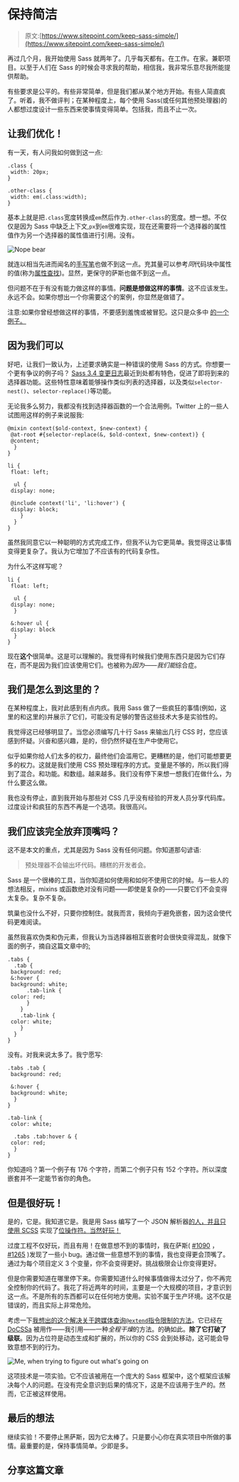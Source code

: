 # 保持简洁

> 原文:[https://www.sitepoint.com/keep-sass-simple/](https://www.sitepoint.com/keep-sass-simple/)

再过几个月，我开始使用 Sass 就两年了。几乎每天都有。在工作。在家。兼职项目。以至于人们在 Sass 的时候会寻求我的帮助，相信我，我非常乐意尽我所能提供帮助。

有些要求是公平的。有些非常简单，但是我们都从某个地方开始。有些人简直疯了。听着，我不做评判；在某种程度上，每个使用 Sass(或任何其他预处理器)的人都想过度设计一些东西来使事情变得简单。包括我，而且不止一次。

## 让我们优化！

有一天，有人问我如何做到这一点:

```
.class {
 width: 20px;
}

.other-class {
 width: em(.class:width);
}
```

基本上就是把`.class`宽度转换成`em`然后作为`.other-class`的宽度。想一想。不仅仅是因为 Sass 中缺乏上下文,`px`到`em`很难实现，现在还需要将一个选择器的属性值作为另一个选择器的属性值进行引用。没有。

![Nope bear](../Images/08dd3556883c9cfa3d47d6809f9c4bd7.png)

就连以相当先进而闻名的[手写笔](http://learnboost.github.io/stylus/)也做不到这一点。充其量可以参考*同*代码块中属性的值(称为[属性查找](http://learnboost.github.io/stylus/docs/variables.html#property-lookup))。显然，更保守的萨斯也做不到这一点。

但问题不在于有没有能力做这样的事情。**问题是想做这样的事情**。这不应该发生。永远不会。如果你想出一个你需要这个的案例，你显然是做错了。

注意:如果你曾经想做这样的事情，不要感到羞愧或被冒犯。这只是众多中 [的一个](http://codepen.io/magicspon/pen/rtKJh)[例子。](http://hugogiraudel.com/2013/03/18/ultimate-rem-mixin/)

## 因为我们可以

好吧，让我们一致认为，上述要求确实是一种错误的使用 Sass 的方式。你想要一个更有争议的例子吗？ [Sass 3.4 变更日志](https://github.com/sass/sass/blob/master/doc-src/SASS_CHANGELOG.md#340-unreleased)最近到处都有特色，促进了即将到来的选择器功能。这些特性意味着能够操作类似列表的选择器，以及类似`selector-nest()`、`selector-replace()`等功能。

无论我多么努力，我都没有找到选择器函数的一个合法用例。Twitter 上的一些人试图用这样的例子来说服我:

```
@mixin context($old-context, $new-context) {
 @at-root #{selector-replace(&, $old-context, $new-context)} {
 @content;
  }
}

li {
 float: left;

  ul {
 display: none;

 @include context('li', 'li:hover') {
 display: block;
    }
  }
}
```

虽然我同意它以一种聪明的方式完成工作，但我不认为它更简单。我觉得这让事情变得更复杂了。我认为它增加了不应该有的代码复杂性。

为什么不这样写呢？

```
li {
 float: left;

  ul {
 display: none;
  }

 &:hover ul {
 display: block
  }
}
```

现在**这个**很简单。这是可以理解的。我觉得有时候我们使用东西只是因为它们存在，而不是因为我们应该使用它们。也被称为*因为——我们能*综合症。

## 我们是怎么到这里的？

在某种程度上，我对此感到有点内疚。我用 Sass 做了一些疯狂的事情(例如，这里的和这里的)并展示了它们，可能没有足够的警告这些技术大多是实验性的。

我觉得这已经够明显了。当您必须编写几十行 Sass 来输出几行 CSS 时，您应该感到怀疑。兴奋和感兴趣，是的，但仍然怀疑在生产中使用它。

似乎如果你给人们太多的权力，最终他们会滥用它。更糟糕的是，他们可能想要更多的权力。这就是我们使用 CSS 预处理程序的方式。变量是不够的，所以我们得到了混合。和功能。和数组。越来越多。我们没有停下来想一想我们在做什么，为什么要这么做。

我也没有停止，直到我开始与那些对 CSS 几乎没有经验的开发人员分享代码库。过度设计和疯狂的东西不再是一个选项。我很高兴。

## 我们应该完全放弃顶嘴吗？

这不是本文的重点，尤其是因为 Sass 没有任何问题。你知道那句谚语:

> 预处理器不会输出坏代码。糟糕的开发者会。

Sass 是一个很棒的工具，当你知道如何使用和如何不使用它的时候。与一些人的想法相反，mixins 或函数绝对没有问题——即使是复杂的——只要它们不会变得太复杂。复杂不复杂。

筑巢也没什么不好，只要你控制住。就我而言，我倾向于避免嵌套，因为这会使代码更难阅读。

虽然我喜欢伪类和伪元素，但我认为当选择器相互嵌套时会很快变得混乱，就像下面的例子，摘自这篇文章中的[:](http://www.phase2technology.com/blog/everything-you-need-to-know-about-sass-3-4/)

```
.tabs {
  .tab {
 background: red;
 &:hover {
 background: white;
      .tab-link {
 color: red;
      }
    }
    .tab-link {
 color: white;
    }
  }
}
```

没有。对我来说太多了。我宁愿写:

```
.tabs .tab {
 background: red;

 &:hover {
 background: white;
  }
}

.tab-link {
 color: white;

  .tabs .tab:hover & {
 color: red;
  }
}
```

你知道吗？第一个例子有 176 个字符，而第二个例子只有 152 个字符。所以深度嵌套并不一定能节省你的角色。

## 但是很好玩！

是的，它是。我知道它是。我是用 Sass 编写了一个 JSON 解析器[的人，并且只使用 SCSS](http://hugogiraudel.com/2014/01/20/json-in-sass/) 实现了[位操作符。当然好玩！](http://hugogiraudel.com/2014/06/22/bitwise-operators-in-sass/)

过度工程不仅好玩，而且有用！在做意想不到的事情时，我在萨斯( [#1090](https://github.com/sass/sass/issues/1090) ， [#1265](https://github.com/sass/sass/issues/1265) )发现了一些小 bug。通过做一些意想不到的事情，我也变得更会顶嘴了。通过为每个项目定义 3 个变量，你不会变得更好。挑战极限会让你变得更好。

但是你需要知道在哪里停下来。你需要知道什么时候事情做得太过分了，你不再完全控制你的代码了。我花了将近两年的时间，主要是一个大规模的项目，才意识到这一点。不是所有的东西都可以在任何地方使用。实验不属于生产环境。这不仅是错误的，而且实际上非常危险。

考虑一下[我想出的这个解决关于跨媒体查询`@extend`指令限制的方法](https://www.sitepoint.com/cross-media-query-extend-sass/)。它已经在 [DoCSSa](http://docssa.info/#responsive) 被用作——我引用——一种*全程干燥*的方法。的确如此。**除了它打破了级联**。因为占位符是动态生成和扩展的，所以你的 CSS 会到处移动，这可能会导致意想不到的行为。

![Me, when trying to figure out what's going on](../Images/f8299a30892e491d400203aa0afb4713.png)

这项技术是一项实验。它不应该被用在一个庞大的 Sass 框架中，这个框架应该解决每个人的问题。在没有完全意识到后果的情况下，这是不应该用于生产的。然而，它正被这样使用。

## 最后的想法

继续实验！不要停止黑萨斯，因为它太棒了。只是要小心你在真实项目中所做的事情。最重要的是，保持事情简单。少即是多。

## 分享这篇文章
